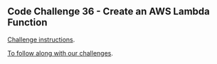 ## Code Challenge 36 - Create an AWS Lambda Function

[Challenge instructions](https://pybit.es/articles/codechallenge36/).

[To follow along with our challenges](https://github.com/pybites/challenges/blob/master/INSTALL.md).

